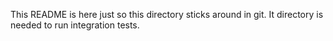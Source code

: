 This README is here just so this directory sticks around in git.
It directory is needed to run integration tests.
